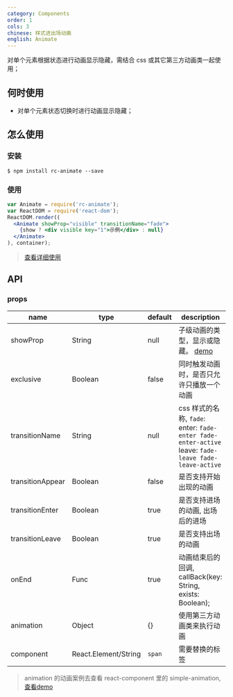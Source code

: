 ```yaml
---
category: Components
order: 1
cols: 3
chinese: 样式进出场动画
english: Animate
---
```




对单个元素根据状态进行动画显示隐藏，需结合 css 或其它第三方动画类一起使用；

## 何时使用

- 对单个元素状态切换时进行动画显示隐藏；

## 怎么使用

### 安装

```
$ npm install rc-animate --save
```

### 使用

```jsx
var Animate = require('rc-animate');
var ReactDOM = require('react-dom');
ReactDOM.render((
  <Animate showProp="visible" transitionName="fade">
    {show ? <div visible key="1">示例</div> : null}
  </Animate>
), container);
```
> [查看详细使用](https://github.com/react-component/animate/blob/master/docs/zh-cn/intro.md)

## API

### props 

|   name    |   type   |   default  |   description     |
|-----------|----------|------------|-------------------|
| showProp  | String   |  null      | 子级动画的类型，显示或隐藏。 [demo](http://react-component.github.io/animate/examples/hide-todo.html) |
| exclusive | Boolean  |  false     | 同时触发动画时，是否只允许只播放一个动画 |
| transitionName | String  |  null  | css 样式的名称, `fade`: enter: `fade-enter fade-enter-active` leave: `fade-leave fade-leave-active` | 
| transitionAppear | Boolean | false | 是否支持开始出现的动画 |
| transitionEnter  | Boolean | true  | 是否支持进场的动画, 出场后的进场 |
| transitionLeave  | Boolean | true  | 是否支持出场的动画   |
| onEnd     | Func     |  true    | 动画结束后的回调, callBack(key: String, exists: Boolean); |
| animation | Object   | {}         |  使用第三方动画类来执行动画 |
| component | React.Element/String   | `span` | 需要替换的标签  |

> animation 的动画案例去查看 react-component 里的 simple-animation, [查看demo](http://react-component.github.io/animate/)

